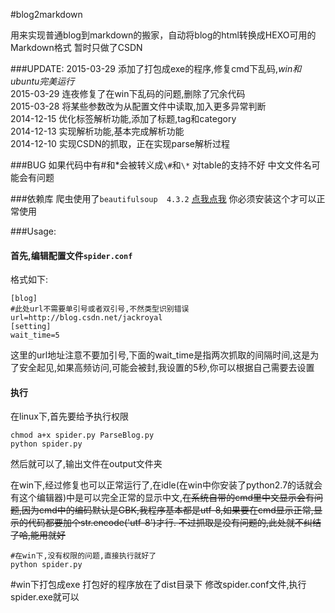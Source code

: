 #blog2markdown

用来实现普通blog到markdown的搬家，自动将blog的html转换成HEXO可用的Markdown格式
暂时只做了CSDN

###UPDATE:
2015-03-29 添加了打包成exe的程序,修复cmd下乱码,*win和ubuntu完美运行*<br>
2015-03-29 连夜修复了在win下乱码的问题,删除了冗余代码<br>
2015-03-28 将某些参数改为从配置文件中读取,加入更多异常判断<br>
2014-12-15 优化标签解析功能,添加了标题,tag和category<br>
2014-12-13 实现解析功能,基本完成解析功能<br>
2014-12-10 实现CSDN的抓取，正在实现parse解析过程

###BUG
如果代码中有#和\*会被转义成`\#`和`\*`
对table的支持不好
中文文件名可能会有问题

###依赖库
爬虫使用了`beautifulsoup  4.3.2`
[点我点我](http://www.crummy.com/software/BeautifulSoup/)
你必须安装这个才可以正常使用

###Usage:

#### 首先,编辑配置文件`spider.conf`
格式如下:
```
[blog]
#此处url不需要单引号或者双引号,不然类型识别错误
url=http://blog.csdn.net/jackroyal
[setting]
wait_time=5
```
这里的url地址注意不要加引号,下面的wait_time是指两次抓取的间隔时间,这是为了安全起见,如果高频访问,可能会被封,我设置的5秒,你可以根据自己需要去设置
####  执行
在linux下,首先要给予执行权限
```
chmod a+x spider.py ParseBlog.py
python spider.py
```
然后就可以了,输出文件在output文件夹

在win下,经过修复也可以正常运行了,在idle(在win中你安装了python2.7的话就会有这个编辑器)中是可以完全正常的显示中文,~~在系统自带的cmd里中文显示会有问题,因为cmd中的编码默认是GBK,我程序基本都是utf-8,如果要在cmd显示正常,显示的代码都要加个str.encode('utf-8')才行.
不过抓取是没有问题的,此处就不纠结了哈,能用就好~~
```
#在win下,没有权限的问题,直接执行就好了
python spider.py
```

#win下打包成exe
打包好的程序放在了dist目录下
修改spider.conf文件,执行spider.exe就可以
